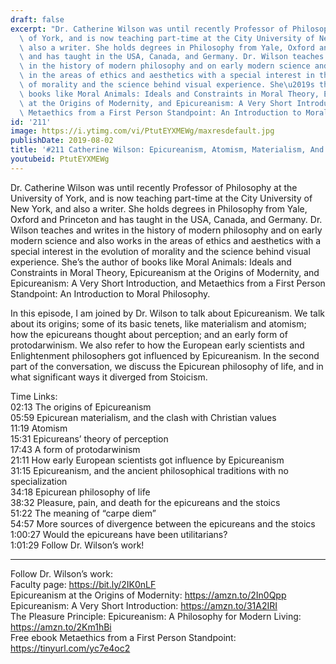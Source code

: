 ```yaml
---
draft: false
excerpt: "Dr. Catherine Wilson was until recently Professor of Philosophy at the University\
  \ of York, and is now teaching part-time at the City University of New York, and\
  \ also a writer. She holds degrees in Philosophy from Yale, Oxford and Princeton\
  \ and has taught in the USA, Canada, and Germany. Dr. Wilson teaches and writes\
  \ in the history of modern philosophy and on early modern science and also works\
  \ in the areas of ethics and aesthetics with a special interest in the evolution\
  \ of morality and the science behind visual experience. She\u2019s the author of\
  \ books like Moral Animals: Ideals and Constraints in Moral Theory, Epicureanism\
  \ at the Origins of Modernity, and Epicureanism: A Very Short Introduction, and\
  \ Metaethics from a First Person Standpoint: An Introduction to Moral Philosophy."
id: '211'
image: https://i.ytimg.com/vi/PtutEYXMEWg/maxresdefault.jpg
publishDate: 2019-08-02
title: '#211 Catherine Wilson: Epicureanism, Atomism, Materialism, And Modernity'
youtubeid: PtutEYXMEWg
---
```

Dr. Catherine Wilson was until recently Professor of Philosophy at the University of York, and is now teaching part-time at the City University of New York, and also a writer. She holds degrees in Philosophy from Yale, Oxford and Princeton and has taught in the USA, Canada, and Germany. Dr. Wilson teaches and writes in the history of modern philosophy and on early modern science and also works in the areas of ethics and aesthetics with a special interest in the evolution of morality and the science behind visual experience. She’s the author of books like Moral Animals: Ideals and Constraints in Moral Theory, Epicureanism at the Origins of Modernity, and Epicureanism: A Very Short Introduction, and Metaethics from a First Person Standpoint: An Introduction to Moral Philosophy.

In this episode, I am joined by Dr. Wilson to talk about Epicureanism. We talk about its origins; some of its basic tenets, like materialism and atomism; how the epicureans thought about perception; and an early form of protodarwinism. We also refer to how the European early scientists and Enlightenment philosophers got influenced by Epicureanism. In the second part of the conversation, we discuss the Epicurean philosophy of life, and in what significant ways it diverged from Stoicism. 

Time Links:  
02:13  The origins of Epicureanism  
05:59  Epicurean materialism, and the clash with Christian values  
11:19  Atomism                                   
15:31  Epicureans’ theory of perception  
17:43  A form of protodarwinism   
21:11  How early European scientists got influence by Epicureanism  
31:15  Epicureanism, and the ancient philosophical traditions with no specialization  
34:18  Epicurean philosophy of life  
38:32  Pleasure, pain, and death for the epicureans and the stoics  
51:22  The meaning of “carpe diem”  
54:57  More sources of divergence between the epicureans and the stoics  
1:00:27  Would the epicureans have been utilitarians?  
1:01:29  Follow Dr. Wilson’s work!

---

Follow Dr. Wilson’s work:  
Faculty page: https://bit.ly/2IK0nLF  
Epicureanism at the Origins of Modernity: https://amzn.to/2In0Qpp  
Epicureanism: A Very Short Introduction: https://amzn.to/31A2IRI  
The Pleasure Principle: Epicureanism: A Philosophy for Modern Living: https://amzn.to/2Km1hBi  
Free ebook Metaethics from a First Person Standpoint: https://tinyurl.com/yc7e4oc2
